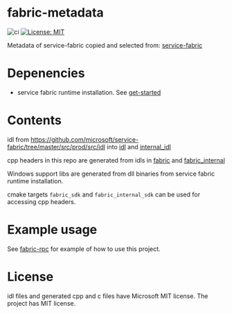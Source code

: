 # fabric-metadata
![ci](https://github.com/youyuanwu/fabric-metadata/actions/workflows/build.yaml/badge.svg)
[![License: MIT](https://img.shields.io/badge/License-MIT-yellow.svg)](https://raw.githubusercontent.com/youyuanwu/fabric-metadata/main/LICENSE)

Metadata of service-fabric copied and selected from: [service-fabric](https://github.com/microsoft/service-fabric) 

# Depenencies
* service fabric runtime installation. See [get-started](https://learn.microsoft.com/en-us/azure/service-fabric/service-fabric-get-started)

# Contents
idl from https://github.com/microsoft/service-fabric/tree/master/src/prod/src/idl into [idl](./idl/) and [internal_idl](./internal_idl/)

cpp headers in this repo are generated from idls in [fabric](./src/fabric/) and [fabric_internal](./src/fabric_internal/)

Windows support libs are generated from dll binaries from service fabric runtime installation.

cmake targets `fabric_sdk` and `fabric_internal_sdk` can be used for accessing cpp headers.

# Example usage
See [fabric-rpc](https://github.com/youyuanwu/fabric-rpc) for example of how to use this project.

# License
idl files and generated cpp and c files have Microsoft MIT license.
The project has MIT license.